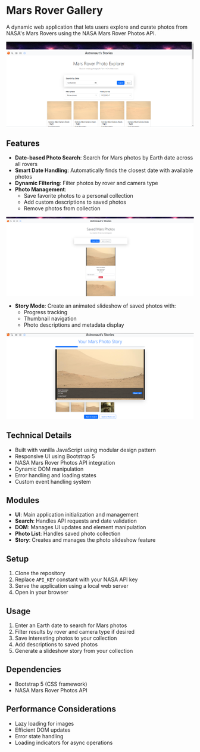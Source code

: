 # Mars Rover Gallery

A dynamic web application that lets users explore and curate photos from NASA's Mars Rovers using the NASA Mars Rover Photos API.

![Main Search Interface](images/searchScreenshot.png)

## Features

- **Date-based Photo Search**: Search for Mars photos by Earth date across all rovers
- **Smart Date Handling**: Automatically finds the closest date with available photos
- **Dynamic Filtering**: Filter photos by rover and camera type
- **Photo Management**:
  - Save favorite photos to a personal collection
  - Add custom descriptions to saved photos
  - Remove photos from collection
  
![Photo Collection](images/listScreenshot.png)

- **Story Mode**: Create an animated slideshow of saved photos with:
  - Progress tracking
  - Thumbnail navigation
  - Photo descriptions and metadata display
  
![Story Mode](images/storyScreenshot.png)

## Technical Details

- Built with vanilla JavaScript using modular design pattern
- Responsive UI using Bootstrap 5
- NASA Mars Rover Photos API integration
- Dynamic DOM manipulation
- Error handling and loading states
- Custom event handling system

## Modules

- **UI**: Main application initialization and management
- **Search**: Handles API requests and date validation
- **DOM**: Manages UI updates and element manipulation
- **Photo List**: Handles saved photo collection
- **Story**: Creates and manages the photo slideshow feature

## Setup

1. Clone the repository
2. Replace `API_KEY` constant with your NASA API key
3. Serve the application using a local web server
4. Open in your browser

## Usage

1. Enter an Earth date to search for Mars photos
2. Filter results by rover and camera type if desired
3. Save interesting photos to your collection
4. Add descriptions to saved photos
5. Generate a slideshow story from your collection

## Dependencies

- Bootstrap 5 (CSS framework)
- NASA Mars Rover Photos API

## Performance Considerations

- Lazy loading for images
- Efficient DOM updates
- Error state handling
- Loading indicators for async operations

